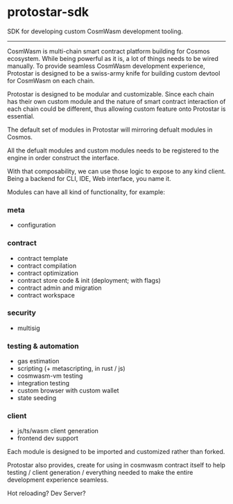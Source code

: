 # protostar-sdk

SDK for developing custom CosmWasm development tooling.

---

CosmWasm is multi-chain smart contract platform building for Cosmos ecosystem. While being powerful as it is, a lot of things needs to be wired manually. To provide seamless CosmWasm development experience, Protostar is designed to be a swiss-army knife for building custom devtool for CosmWasm on each chain.

Protostar is designed to be modular and customizable. Since each chain has their own custom module and the nature of smart contract interaction of each chain could be different, thus allowing custom feature onto Protostar is essential.

The default set of modules in Protostar will mirroring defualt modules in Cosmos.

All the defualt modules and custom modules needs to be registered to the engine in order construct the interface.


With that composability, we can use those logic to expose to any kind client. Being a backend for CLI, IDE, Web interface, you name it.


Modules can have all kind of functionality, for example:


### meta
- configuration

### contract
- contract template
- contract compilation
- contract optimization
- contract store code & init (deployment; with flags)
- contract admin and migration
- contract workspace


### security
- multisig

### testing & automation
- gas estimation
- scripting (+ metascripting, in rust / js)
- cosmwasm-vm testing
- integration testing
- custom browser with custom wallet
- state seeding

### client
- js/ts/wasm client generation
- frontend dev support


Each module is designed to be imported and customized rather than forked.

Protostar also provides, create for using in cosmwasm contract itself to help testing / client generation / everything needed to make the entire development experience seamless.

Hot reloading? Dev Server?
